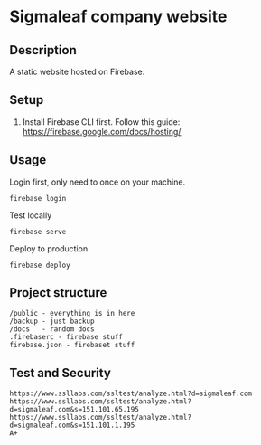 # Sigmaleaf company website

## Description
A static website hosted on Firebase.

## Setup
1. Install Firebase CLI first. Follow this guide: https://firebase.google.com/docs/hosting/

## Usage
Login first, only need to once on your machine.
```
firebase login
```

Test locally
```
firebase serve
```

Deploy to production
```
firebase deploy
```

## Project structure
```
/public - everything is in here
/backup - just backup
/docs   - random docs
.firebaserc - firebase stuff
firebase.json - firebaset stuff
```

## Test and Security
```
https://www.ssllabs.com/ssltest/analyze.html?d=sigmaleaf.com
https://www.ssllabs.com/ssltest/analyze.html?d=sigmaleaf.com&s=151.101.65.195
https://www.ssllabs.com/ssltest/analyze.html?d=sigmaleaf.com&s=151.101.1.195
A+


```
